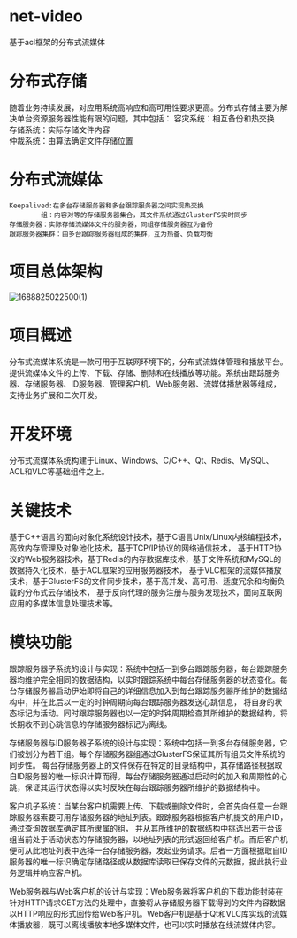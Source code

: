 # net-video
基于acl框架的分布式流媒体

# 分布式存储
随着业务持续发展，对应用系统高响应和高可用性要求更高。分布式存储主要为解决单台资源服务器性能有限的问题，其中包括：
容灾系统：相互备份和热交换 \
存储系统：实际存储文件内容 \
仲裁系统：由算法确定文件存储位置
# 分布式流媒体
    Keepalived:在多台存储服务器和多台跟踪服务器之间实现热交换
            组：内容对等的存储服务器集合，其文件系统通过GlusterFS实时同步
    存储服务器：实际存储流媒体文件的服务器，同组存储服务器互为备份
    跟踪服务器集群：由多台跟踪服务器组成的集群，互为热备、负载均衡
# 项目总体架构
![1688825022500(1)](https://github.com/X9475/net-video/assets/102901627/41ba6bf3-03cd-42f1-b7de-d1180ed4f8e0)
# 项目概述
分布式流媒体系统是一款可用于互联网环境下的，分布式流媒体管理和播放平台。\
提供流媒体文件的上传、下载、存储、删除和在线播放等功能。系统由跟踪服务器、存储服务器、ID服务器、管理客户机、Web服务器、流媒体播放器等组成，支持业务扩展和二次开发。
# 开发环境
分布式流媒体系统构建于Linux、Windows、C/C++、Qt、Redis、MySQL、ACL和VLC等基础组件之上。
# 关键技术
基于C++语言的面向对象化系统设计技术，基于C语言Unix/Linux内核编程技术，高效内存管理及对象池化技术，基于TCP/IP协议的网络通信技术，
基于HTTP协议的Web服务器技术，基于Redis的内存数据库技术，基于文件系统和MySQL的数据持久化技术，基于ACL框架的应用服务器技术，
基于VLC框架的流媒体播放技术，基于GlusterFS的文件同步技术，基于高并发、高可用、适度冗余和均衡负载的分布式云存储技术，
基于反向代理的服务注册与服务发现技术，面向互联网应用的多媒体信息处理技术等。
# 模块功能
跟踪服务器子系统的设计与实现：系统中包括一到多台跟踪服务器，每台跟踪服务器均维护完全相同的数据结构，以实时跟踪系统中每台存储服务器的状态变化。每台存储服务器启动伊始即将自己的详细信息加入到每台跟踪服务器所维护的数据结构中，并在此后以一定的时钟周期向每台跟踪服务器发送心跳信息，
将自身的状态标记为活动。同时跟踪服务器也以一定的时钟周期检查其所维护的数据结构，将长期收不到心跳信息的存储服务器标记为离线。

存储服务器与ID服务器子系统的设计与实现：系统中包括一到多台存储服务器，它们被划分为若干组。每个存储服务器组通过GlusterFS保证其所有组员文件系统的同步性。
每台存储服务器上的文件保存在特定的目录结构中，其存储路径根据取自ID服务器的唯一标识计算而得。每台存储服务器通过启动时的加入和周期性的心跳，保证其运行状态得以实时反映在每台跟踪服务器所维护的数据结构中。

客户机子系统：当某台客户机需要上传、下载或删除文件时，会首先向任意一台跟踪服务器索要可用存储服务器的地址列表。跟踪服务器根据客户机提交的用户ID，通过查询数据库确定其所隶属的组，
并从其所维护的数据结构中挑选出若干台该组当前处于活动状态的存储服务器，以地址列表的形式返回给客户机。而后客户机便可从此地址列表中选择一台存储服务器，发起业务请求。后者一方面根据取自ID服务器的唯一标识确定存储路径或从数据库读取已保存文件的元数据，据此执行业务逻辑并响应客户机。

Web服务器与Web客户机的设计与实现：Web服务器将客户机的下载功能封装在针对HTTP请求GET方法的处理中，直接将从存储服务器下载得到的文件内容数据以HTTP响应的形式回传给Web客户机。Web客户机是基于Qt和VLC库实现的流媒体播放器，既可以离线播放本地多媒体文件，也可以实时播放在线流媒体内容。

